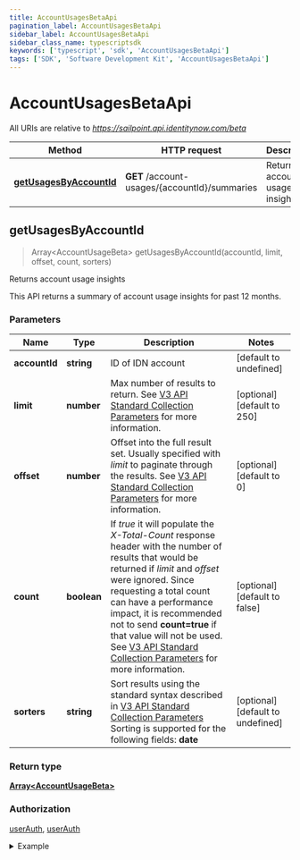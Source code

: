 ```yaml
---
title: AccountUsagesBetaApi
pagination_label: AccountUsagesBetaApi
sidebar_label: AccountUsagesBetaApi
sidebar_class_name: typescriptsdk
keywords: ['typescript', 'sdk', 'AccountUsagesBetaApi'] 
tags: ['SDK', 'Software Development Kit', 'AccountUsagesBetaApi']
---
```


# AccountUsagesBetaApi

All URIs are relative to *https://sailpoint.api.identitynow.com/beta*

Method | HTTP request | Description
------------- | ------------- | -------------
[**getUsagesByAccountId**](AccountUsagesBetaApi.md#getUsagesByAccountId) | **GET** /account-usages/{accountId}/summaries | Returns account usage insights



## getUsagesByAccountId

> Array&lt;AccountUsageBeta&gt; getUsagesByAccountId(accountId, limit, offset, count, sorters)

Returns account usage insights

This API returns a summary of account usage insights for past 12 months.

### Parameters


Name | Type | Description  | Notes
------------- | ------------- | ------------- | -------------
 **accountId** | **string**| ID of IDN account | [default to undefined]
 **limit** | **number**| Max number of results to return. See [V3 API Standard Collection Parameters](https://developer.sailpoint.com/idn/api/standard-collection-parameters) for more information. | [optional] [default to 250]
 **offset** | **number**| Offset into the full result set. Usually specified with *limit* to paginate through the results. See [V3 API Standard Collection Parameters](https://developer.sailpoint.com/idn/api/standard-collection-parameters) for more information. | [optional] [default to 0]
 **count** | **boolean**| If *true* it will populate the *X-Total-Count* response header with the number of results that would be returned if *limit* and *offset* were ignored.  Since requesting a total count can have a performance impact, it is recommended not to send **count&#x3D;true** if that value will not be used.  See [V3 API Standard Collection Parameters](https://developer.sailpoint.com/idn/api/standard-collection-parameters) for more information. | [optional] [default to false]
 **sorters** | **string**| Sort results using the standard syntax described in [V3 API Standard Collection Parameters](https://developer.sailpoint.com/idn/api/standard-collection-parameters#sorting-results)  Sorting is supported for the following fields: **date** | [optional] [default to undefined]

### Return type

[**Array&lt;AccountUsageBeta&gt;**](../Models/AccountUsageBeta.md)

### Authorization

[userAuth](https://developer.sailpoint.com/docs/api/v3/identity-security-cloud-v-3-api#authentication), [userAuth](https://developer.sailpoint.com/docs/api/v3/identity-security-cloud-v-3-api#authentication)

<details>
<summary>Example</summary>

```javascript
import { Configuration, AccountUsagesBetaApi } from "sailpoint-api-client";
const apiConfig = new Configuration();
const accountUsagesBetaApi = new AccountUsagesBetaApi(apiConfig);
const accountId : string = "ef38f94347e94562b5bb8424a56397d8"; // ID of IDN account
const limit = 250, // number | Max number of results to return. See [V3 API Standard Collection Parameters](https://developer.sailpoint.com/idn/api/standard-collection-parameters) for more information.
  offset = 0, // number | Offset into the full result set. Usually specified with *limit* to paginate through the results. See [V3 API Standard Collection Parameters](https://developer.sailpoint.com/idn/api/standard-collection-parameters) for more information.
  count = true, // boolean | If *true* it will populate the *X-Total-Count* response header with the number of results that would be returned if *limit* and *offset* were ignored.  Since requesting a total count can have a performance impact, it is recommended not to send **count=true** if that value will not be used.  See [V3 API Standard Collection Parameters](https://developer.sailpoint.com/idn/api/standard-collection-parameters) for more information.
  sorters = "-date"; // string | Sort results using the standard syntax described in [V3 API Standard Collection Parameters](https://developer.sailpoint.com/idn/api/standard-collection-parameters#sorting-results)  Sorting is supported for the following fields: **date**
const val = await accountUsagesBetaApi.getUsagesByAccountId(accountId, limit, offset, count, sorters);
console.log('API called successfully. Returned data: ' + val.data);
```
</details>


